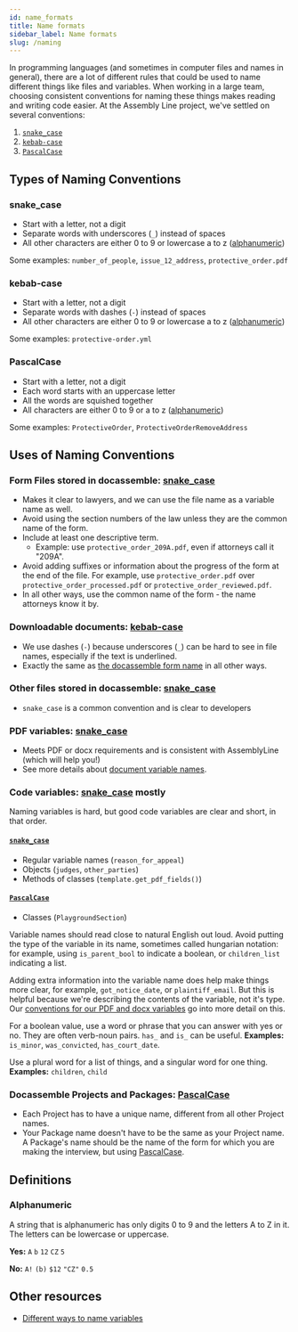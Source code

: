 ```yaml
---
id: name_formats
title: Name formats
sidebar_label: Name formats
slug: /naming
---
```


In programming languages (and sometimes in computer files and names in general),
there are a lot of different rules that could be used to name different things like files
and variables. When working in a large team, choosing consistent conventions for naming these
things makes reading and writing code easier. At the Assembly Line project, we've settled on
several conventions:

1. [`snake_case`](#snake_case)
1. [`kebab-case`](#kebab_case)
1. [`PascalCase`](#pascalcase)

## Types of Naming Conventions

### snake_case

* Start with a letter, not a digit
* Separate words with underscores (`_`) instead of spaces
* All other characters are either 0 to 9 or lowercase a to z ([alphanumeric](#alphanumeric))

Some examples: `number_of_people`, `issue_12_address`, `protective_order.pdf`

### kebab-case

* Start with a letter, not a digit
* Separate words with dashes (`-`) instead of spaces
* All other characters are either 0 to 9 or lowercase a to z ([alphanumeric](#alphanumeric))

Some examples: `protective-order.yml`

### PascalCase

* Start with a letter, not a digit
* Each word starts with an uppercase letter
* All the words are squished together
* All characters are either 0 to 9 or a to z ([alphanumeric](#alphanumeric))

Some examples: `ProtectiveOrder`, `ProtectiveOrderRemoveAddress`

## Uses of Naming Conventions

### Form Files stored in docassemble: [snake_case](#snake_case)

* Makes it clear to lawyers, and we can use the file name as a variable name as well.
* Avoid using the section numbers of the law unless they are the common name of the form.  
* Include at least one descriptive term.
  * Example: use `protective_order_209A.pdf`, even if attorneys call it "209A".
* Avoid adding suffixes or information about the progress of the form at the end of the file. For example, use `protective_order.pdf` over `protective_order_processed.pdf` or `protective_order_reviewed.pdf`.
* In all other ways, use the common name of the form - the name attorneys know it by.

### Downloadable documents: [kebab-case](#kebab_case)

* We use dashes (`-`) because underscores (`_`) can be hard to see in file names, especially if the text is underlined.
* Exactly the same as [the docassemble form name](#form_files_stored_in_docassemble_snake_case) in all other ways.

### Other files stored in docassemble: [snake_case](#snake_case)

* `snake_case` is a common convention and is clear to developers

### PDF variables:  [snake_case](#snake_case)

* Meets PDF or docx requirements and is consistent with AssemblyLine (which will help you!)
* See more details about [document variable names](document_variables).

### Code variables: [snake_case](#snake_case) mostly

Naming variables is hard, but good code variables are clear and short, in that order.

#### [`snake_case`](#snake_case)

* Regular variable names (`reason_for_appeal`)
* Objects (`judges`, `other_parties`)
* Methods of classes (`template.get_pdf_fields()`)

#### [`PascalCase`](#pascalcase)

* Classes (`PlaygroundSection`)

Variable names should read close to natural English out loud. Avoid putting the type of the variable in its name, sometimes called hungarian notation:
for example, using `is_parent_bool` to indicate a boolean, or `children_list` indicating a list.

Adding extra information into the variable name does help make things more clear, for example, `got_notice_date`, or `plaintiff_email`. But this is helpful because we're describing the contents of the variable, not it's type. Our [conventions for our PDF and docx variables](document_variables) go into more detail on this.

For a boolean value, use a word or phrase that you can answer with yes or no. They are often verb-noun pairs. `has_` and `is_` can be useful. **Examples:** `is_minor`, `was_convicted`, `has_court_date`.

Use a plural word for a list of things, and a singular word for one thing. **Examples:** `children`, `child`

### Docassemble Projects and Packages: [PascalCase](#pascalcase)

* Each Project has to have a unique name, different from all other Project names.
* Your Package name doesn't have to be the same as your Project name. A Package's name should be the name of the form for which you are making the interview, but using [PascalCase](#pascalcase).

## Definitions

### Alphanumeric
A string that is alphanumeric has only digits 0 to 9 and the letters A to Z in it. The letters can be lowercase or uppercase.

**Yes:** `A` `b` `12` `CZ` `5`

**No:** `A!` `(b)` `$12` `"CZ"` `0.5`

## Other resources

* [Different ways to name variables](https://en.wikipedia.org/wiki/Naming_convention_%28programming%29#Examples_of_multiple-word_identifier_formats)

